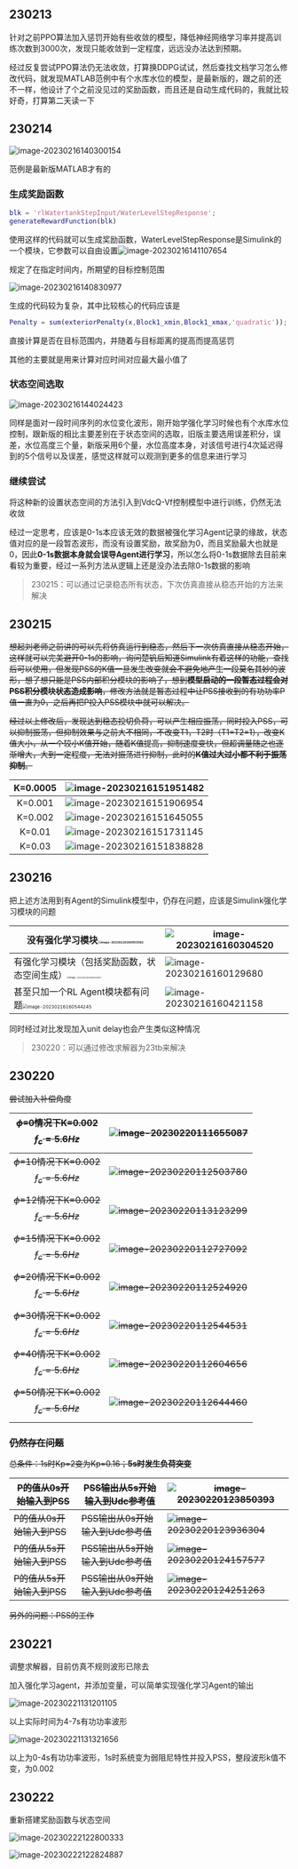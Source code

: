 ## 230213

针对之前PPO算法加入惩罚开始有些收敛的模型，降低神经网络学习率并提高训练次数到3000次，发现只能收敛到一定程度，远远没办法达到预期。

经过反复尝试PPO算法仍无法收敛，打算换DDPG试试，然后查找文档学习怎么修改代码，就发现MATLAB范例中有个水库水位的模型，是最新版的，跟之前的还不一样，他设计了个之前没见过的奖励函数，而且还是自动生成代码的，我就比较好奇，打算第二天读一下

## 230214

![image-20230216140300154](https://cdn.jsdelivr.net/gh/So1omonintrouble/gitpush/image/image-20230216140300154.png)

范例是最新版MATLAB才有的

### 生成奖励函数

```matlab
blk = 'rlWatertankStepInput/WaterLevelStepResponse';
generateRewardFunction(blk)
```

使用这样的代码就可以生成奖励函数，WaterLevelStepResponse是Simulink的一个模块，它参数可以自由设置![image-20230216141107654](https://cdn.jsdelivr.net/gh/So1omonintrouble/gitpush/image/image-20230216141107654.png)

规定了在指定时间内，所期望的目标控制范围

![image-20230216140830977](https://cdn.jsdelivr.net/gh/So1omonintrouble/gitpush/image/image-20230216140830977.png)

生成的代码较为复杂，其中比较核心的代码应该是

```matlab
Penalty = sum(exteriorPenalty(x,Block1_xmin,Block1_xmax,'quadratic'));
```

直接计算是否在目标范围内，并随着与目标距离的提高而提高惩罚

其他的主要就是用来计算对应时间对应最大最小值了

### 状态空间选取

![image-20230216144024423](https://cdn.jsdelivr.net/gh/So1omonintrouble/gitpush/image/image-20230216144024423.png)

同样是面对一段时间序列的水位变化波形，刚开始学强化学习时候也有个水库水位控制，跟新版的相比主要差别在于状态空间的选取，旧版主要选用误差积分，误差，水位高度三个量，新版采用6个量，水位高度本身，对该信号进行4次延迟得到的5个信号以及误差，感觉这样就可以观测到更多的信息来进行学习

### 继续尝试

将这种新的设置状态空间的方法引入到VdcQ-Vf控制模型中进行训练，仍然无法收敛

经过一定思考，应该是0-1s本应该无效的数据被强化学习Agent记录的缘故，状态值对应的是一段暂态波形，而没有设置奖励，故奖励为0，而且奖励最大也就是0，因此**0-1s数据本身就会误导Agent进行学习**，所以怎么将0-1s数据除去目前来看较为重要，经过一系列方法从逻辑上还是没办法去除0-1s数据的影响

> 230215：可以通过记录稳态所有状态，下次仿真直接从稳态开始的方法来解决

## 230215

~~想起刘老师之前讲的可以先将仿真运行到稳态，然后下一次仿真直接从稳态开始，这样就可以完美避开0-1s的影响，询问楚钒后知道Simulink有着这样的功能，查找后可以使用，但发现PSS的K值一旦发生改变就会不避免地产生一段莫名其妙的波形，想了想只能是PSS内部积分模块的影响了，想到**模型启动的一段暂态过程会对PSS积分模块状态造成影响**，修改方法就是暂态过程中让PSS接收到的有功功率P值一直为0，之后再把P投入PSS模块中就可以解决。~~

~~经过以上修改后，发现达到稳态投切负荷，可以产生相应振荡，同时投入PSS，可以抑制振荡，但抑制效果与之前大不相同，不改变T1，T2时（T1=T2=1），改变K值大小，从一个较小K值开始，随着K值提高，抑制速度变快，但超调量随之也逐渐增大，大到一定程度，无法对振荡进行抑制，此时的**K值过大过小都不利于振荡抑制**。~~

| K=0.0005 | ![image-20230216151951482](https://cdn.jsdelivr.net/gh/So1omonintrouble/gitpush/image/image-20230216151951482.png) |
| :------: | ------------------------------------------------------------ |
| K=0.001  | ![image-20230216151906954](https://cdn.jsdelivr.net/gh/So1omonintrouble/gitpush/image/image-20230216151906954.png) |
| K=0.002  | ![image-20230216151645055](https://cdn.jsdelivr.net/gh/So1omonintrouble/gitpush/image/image-20230216151645055.png) |
|  K=0.01  | ![image-20230216151731145](https://cdn.jsdelivr.net/gh/So1omonintrouble/gitpush/image/image-20230216151731145.png) |
|  K=0.03  | ![image-20230216151838828](https://cdn.jsdelivr.net/gh/So1omonintrouble/gitpush/image/image-20230216151838828.png) |

## 230216

把上述方法用到有Agent的Simulink模型中，仍存在问题，应该是Simulink强化学习模块的问题

| 没有强化学习模块<img src="https://cdn.jsdelivr.net/gh/So1omonintrouble/gitpush/image/image-20230216160653592.png" alt="image-20230216160653592" style="zoom: 33%;" /> | ![image-20230216160304520](https://cdn.jsdelivr.net/gh/So1omonintrouble/gitpush/image/image-20230216160304520.png) |
| ------------------------------------------------------------ | ------------------------------------------------------------ |
| 有强化学习模块（包括奖励函数，状态空间生成）<img src="https://cdn.jsdelivr.net/gh/So1omonintrouble/gitpush/image/image-20230216160610557.png" alt="image-20230216160610557" style="zoom: 25%;" /> | ![image-20230216160129680](https://cdn.jsdelivr.net/gh/So1omonintrouble/gitpush/image/image-20230216160129680.png) |
| 甚至只加一个RL Agent模块都有问题<img src="https://cdn.jsdelivr.net/gh/So1omonintrouble/gitpush/image/image-20230216160544245.png" alt="image-20230216160544245" style="zoom: 50%;" /> | ![image-20230216160421158](https://cdn.jsdelivr.net/gh/So1omonintrouble/gitpush/image/image-20230216160421158.png) |

同时经过对比发现加入unit delay也会产生类似这种情况

> 230220：可以通过修改求解器为23tb来解决

## 230220

~~尝试加入补偿角度~~

| ~~$\phi$=0情况下K=0.002 $$f_c=5.6Hz$$~~ | ~~![image-20230220111655087](https://cdn.jsdelivr.net/gh/So1omonintrouble/gitpush/image/image-20230220111655087.png)~~ |
| --------------------------------------- | ------------------------------------------------------------ |
| ~~$\phi$=10情况下K=0.002$$f_c=5.6Hz$$~~ | ~~![image-20230220112503780](https://cdn.jsdelivr.net/gh/So1omonintrouble/gitpush/image/image-20230220112503780.png)~~ |
| ~~$\phi$=12情况下K=0.002$$f_c=5.6Hz$$~~ | ~~![image-20230220113123299](https://cdn.jsdelivr.net/gh/So1omonintrouble/gitpush/image/image-20230220113123299.png)~~ |
| ~~$\phi$=15情况下K=0.002$$f_c=5.6Hz$$~~ | ~~![image-20230220112727092](https://cdn.jsdelivr.net/gh/So1omonintrouble/gitpush/image/image-20230220112727092.png)~~ |
| ~~$\phi$=20情况下K=0.002$$f_c=5.6Hz$$~~ | ~~![image-20230220112524920](https://cdn.jsdelivr.net/gh/So1omonintrouble/gitpush/image/image-20230220112524920.png)~~ |
| ~~$\phi$=30情况下K=0.002$$f_c=5.6Hz$$~~ | ~~![image-20230220112544531](https://cdn.jsdelivr.net/gh/So1omonintrouble/gitpush/image/image-20230220112544531.png)~~ |
| ~~$\phi$=40情况下K=0.002$$f_c=5.6Hz$$~~ | ~~![image-20230220112604656](https://cdn.jsdelivr.net/gh/So1omonintrouble/gitpush/image/image-20230220112604656.png)~~ |
| ~~$\phi$=50情况下K=0.002$$f_c=5.6Hz$$~~ | ~~![image-20230220112644460](https://cdn.jsdelivr.net/gh/So1omonintrouble/gitpush/image/image-20230220112644460.png)~~ |

### ~~仍然存在问题~~

~~总条件：1s时Kp=2变为Kp=0.16；**5s时发生负荷突变**~~

| ~~P的值从0s开始输入到PSS~~ | ~~PSS输出从5s开始输入到Udc参考值~~ | ~~![image-20230220123850393](https://cdn.jsdelivr.net/gh/So1omonintrouble/gitpush/image/image-20230220123850393.png)~~ |
| -------------------------- | ---------------------------------- | ------------------------------------------------------------ |
| ~~P的值从0s开始输入到PSS~~ | ~~PSS输出从0s开始输入到Udc参考值~~ | ~~![image-20230220123936304](https://cdn.jsdelivr.net/gh/So1omonintrouble/gitpush/image/image-20230220123936304.png)~~ |
| ~~P的值从5s开始输入到PSS~~ | ~~PSS输出从5s开始输入到Udc参考值~~ | ~~![image-20230220124157577](https://cdn.jsdelivr.net/gh/So1omonintrouble/gitpush/image/image-20230220124157577.png)~~ |
| ~~P的值从5s开始输入到PSS~~ | ~~PSS输出从0s开始输入到Udc参考值~~ | ~~![image-20230220124251263](https://cdn.jsdelivr.net/gh/So1omonintrouble/gitpush/image/image-20230220124251263.png)~~ |

~~另外的问题：PSS的工作~~

## 230221

调整求解器，目前仿真不规则波形已除去

加入强化学习agent，并添加变量，可以简单实现强化学习Agent的输出

![image-20230221131201105](https://cdn.jsdelivr.net/gh/So1omonintrouble/gitpush/image/image-20230221131201105.png)

以上实际时间为4-7s有功功率波形

![image-20230221131321656](https://cdn.jsdelivr.net/gh/So1omonintrouble/gitpush/image/image-20230221131321656.png)

以上为0-4s有功功率波形，1s时系统变为弱阻尼特性并投入PSS，整段波形k值不变，为0.002

## 230222

重新搭建奖励函数与状态空间

![image-20230222122800333](https://cdn.jsdelivr.net/gh/So1omonintrouble/gitpush/image/image-20230222122800333.png)

![image-20230222122824887](https://cdn.jsdelivr.net/gh/So1omonintrouble/gitpush/image/image-20230222122824887.png)
